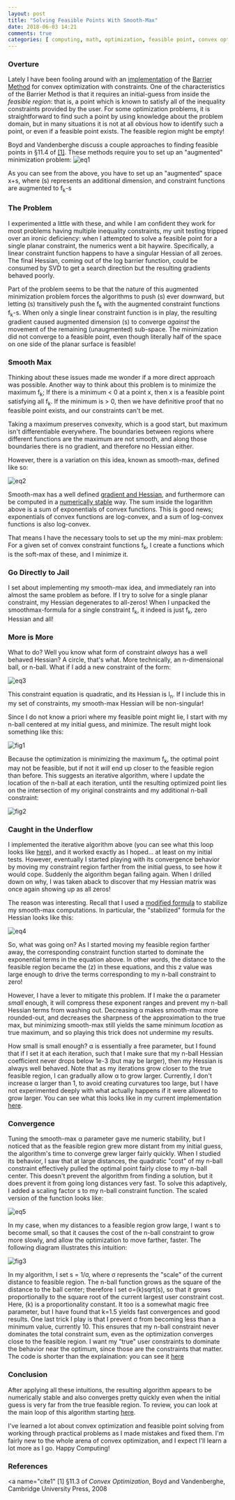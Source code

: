 ```yaml
---
layout: post
title: "Solving Feasible Points With Smooth-Max"
date: 2018-06-03 14:21
comments: true
categories: [ computing, math, optimization, feasible point, convex optimization ]
---
```


### Overture
Lately I have been fooling around with an [implementation](https://github.com/erikerlandson/gibbous) of the [Barrier Method](#cite1) for convex optimization with constraints.
One of the characteristics of the Barrier Method is that it requires an initial-guess from inside the
_feasible region_: that is, a point which is known to satisfy all of the inequality constraints provided
by the user.
For some optimization problems, it is straightforward to find such a point by using knowledge about the problem
domain, but in many situations it is not at all obvious how to identify such a point, or even if a
feasible point exists. The feasible region might be empty!

Boyd and Vandenberghe discuss a couple approaches to finding feasible points in §11.4 of [[1]](#cite1).
These methods require you to set up an "augmented" minimization problem:
![eq1](/assets/images/feasible/y9czf8u7.png)

As you can see from the above, you have to set up an "augmented" space x+s, where (s) represents an additional
dimension, and constraint functions are augmented to f<sub>k</sub>-s

### The Problem

I experimented a little with these, and while I am confident they work for most problems having multiple
inequality constraints, my unit testing tripped over an ironic deficiency:
when I attempted to solve a feasible point for a single planar constraint, the numerics went a bit haywire.
Specifically, a linear constraint function happens to have a singular Hessian of all zeroes.
The final Hessian, coming out of the log barrier function, could be consumed by SVD to get a search direction
but the resulting gradients behaved poorly.

Part of the problem seems to be that the nature of this augmented minimization problem forces the algorithms
to push (s) ever downward, but letting (s) transitively push the f<sub>k</sub> with the augmented constraint
functions f<sub>k</sub>-s. When only a single linear constraint function is in play, the resulting gradient
caused augmented dimension (s) to converge _against_ the movement of the remaining (unaugmented) sub-space.
The minimization did not converge to a feasible point, even though literally half of the space on one side
of the planar surface is feasible!

### Smooth Max

Thinking about these issues made me wonder if a more direct approach was possible.
Another way to think about this problem is to minimize the maximum f<sub>k</sub>;
If there is a minimum < 0 at a point x, then x is a feasible point satisfying all f<sub>k</sub>.
If the minimum is > 0, then we have definitive proof that no feasible point exists, and
our constraints can't be met.

Taking a maximum preserves convexity, which is a good start, but maximum isn't differentiable everywhere.
The boundaries between regions where different functions are the maximum are not smooth, and along
those boundaries there is no gradient, and therefore no Hessian either.

However, there is a variation on this idea, known as smooth-max, defined like so:

![eq2](/assets/images/feasible/y8cgykuc.png)

Smooth-max has a well defined [gradient and Hessian](http://erikerlandson.github.io/blog/2018/05/27/the-gradient-and-hessian-of-the-smooth-max-over-functions/), and furthermore can be computed in a [numerically stable](http://erikerlandson.github.io/blog/2018/05/28/computing-smooth-max-and-its-gradients-without-over-and-underflow/) way.
The sum inside the logarithm above is a sum of exponentials of convex functions.
This is good news; exponentials of convex functions are log-convex, and a sum of log-convex functions is also
log-convex.

That means I have the necessary tools to set up the my mini-max problem:
For a given set of convex constraint functions f<sub>k</sub>, I create a functions which is the soft-max of
these, and I minimize it.

### Go Directly to Jail

I set about implementing my smooth-max idea, and immediately ran into almost the same problem as before.
If I try to solve for a single planar constraint, my Hessian degenerates to all-zeros!
When I unpacked the smoothmax-formula for a single constraint f<sub>k</sub>, it indeed is just f<sub>k</sub>,
zero Hessian and all!

### More is More

What to do?
Well you know what form of constraint _always_ has a well behaved Hessian? A circle, that's what.
More technically, an n-dimensional ball, or n-ball.
What if I add a new constraint of the form:

![eq3](/assets/images/feasible/yd8xg64k.png)

This constraint equation is quadratic, and its Hessian is I<sub>n</sub>.
If I include this in my set of constraints, my smooth-max Hessian will be non-singular!

Since I do not know a priori where my feasible point might lie, I start with my n-ball centered at
my initial guess, and minimize. The result might look something like this:

![fig1](/assets/images/feasible/fig1.png)

Because the optimization is minimizing the maximum f<sub>k</sub>, the optimal point may not be feasible,
but if not it _will_ end up closer to the feasible region than before.
This suggests an iterative algorithm, where I update the location of the n-ball at each iteration,
until the resulting optimized point lies on the intersection of my original constraints and my
additional n-ball constraint:

![fig2](/assets/images/feasible/fig2.png)

### Caught in the Underflow

I implemented the iterative algorithm above (you can see what this loop looks like [here](https://github.com/erikerlandson/gibbous/blob/blog/feasible-points/src/main/java/com/manyangled/gibbous/optim/convex/ConvexOptimizer.java#L134)),
and it worked exactly as I hoped...
at least on my initial tests.
However, eventually I started playing with its convergence behavior by moving my constraint region farther
from the initial guess, to see how it would cope.
Suddenly the algorithm began failing again.
When I drilled down on why, I was taken aback to discover that my Hessian matrix was once again showing
up as all zeros!

The reason was interesting.
Recall that I used a [modified formula](http://erikerlandson.github.io/blog/2018/05/28/computing-smooth-max-and-its-gradients-without-over-and-underflow/) to stabilize my smooth-max computations.
In particular, the "stabilized" formula for the Hessian looks like this:

![eq4](/assets/images/smoothmax/eq3b.png)

So, what was going on?
As I started moving my feasible region farther away, the corresponding constraint function started to
dominate the exponential terms in the equation above.
In other words, the distance to the feasible region became the (z) in these equations, and
this z value was large enough to drive the terms corresponding to my n-ball constraint to zero!

However, I have a lever to mitigate this problem.
If I make the α parameter _small_ enough, it will compress these exponent ranges and prevent my
n-ball Hessian terms from washing out.
Decreasing α makes smooth-max more rounded-out, and decreases the sharpness of the approximation to the true max,
but minimizing smooth-max still yields the same minimum _location_ as true maximum, and so playing this
trick does not undermine my results.

How small is small enough?
α is essentially a free parameter, but I found that if I set it at each iteration,
such that I make sure that my n-ball Hessian coefficient never drops below 1e-3 (but may be larger),
then my Hessian is always well behaved.
Note that as my iterations grow closer to the true feasible region, I can gradually allow α to
grow larger.
Currently, I don't increase α larger than 1, to avoid creating curvatures too large, but I have not
experimented deeply with what actually happens if it were allowed to grow larger.
You can see what this looks like in my current implementation [here](https://github.com/erikerlandson/gibbous/blob/blog/feasible-points/src/main/java/com/manyangled/gibbous/optim/convex/ConvexOptimizer.java#L153).

### Convergence

Tuning the smooth-max α parameter gave me numeric stability, but I noticed that as the feasible region
grew more distant from my initial guess, the algorithm's time to converge grew larger fairly quickly.
When I studied its behavior, I saw that at large distances, the quadratic "cost" of my n-ball constraint
effectively pulled the optimal point fairly close to my n-ball center.
This doesn't prevent the algorithm from finding a solution, but it does prevent it from going long distances
very fast.
To solve this adaptively, I added a scaling factor s to my n-ball constraint function.
The scaled version of the function looks like:

![eq5](/assets/images/feasible/y9gndl2f.png)

In my case, when my distances to a feasible region grow large, I want s to become small, so that it
causes the cost of the n-ball constraint to grow more slowly, and allow the optimization to move
farther, faster.
The following diagram illustrates this intuition:

![fig3](/assets/images/feasible/fig3.png)

In my algorithm, I set s = 1/σ, where σ represents the
"scale" of the current distance to feasible region.
The n-ball function grows as the square of the distance to the ball center; therefore I
set σ=(k)sqrt(s), so that it grows proportionally to the square root of the current largest user constraint
cost.
Here, (k) is a proportionality constant.
It too is a somewhat magic free parameter, but I have found that k=1.5 yields fast convergences and
good results.
One last trick I play is that I prevent σ from becoming less than a minimum value, currently 10.
This ensures that my n-ball constraint never dominates the total constraint sum, even as the
optimization converges close to the feasible region.
I want my "true" user constraints to dominate the behavior near the optimum, since those are the
constraints that matter.
The code is shorter than the explaination: you can see it [here](https://github.com/erikerlandson/gibbous/blob/blog/feasible-points/src/main/java/com/manyangled/gibbous/optim/convex/ConvexOptimizer.java#L143)

### Conclusion

After applying all these intuitions, the resulting algorithm appears to be numerically stable and also
converges pretty quickly even when the initial guess is very far from the true feasible region.
To review, you can look at the main loop of this algorithm starting [here](https://github.com/erikerlandson/gibbous/blob/blog/feasible-points/src/main/java/com/manyangled/gibbous/optim/convex/ConvexOptimizer.java#L128).

I've learned a lot about convex optimization and feasible point solving from working through practical
problems as I made mistakes and fixed them.
I'm fairly new to the whole arena of convex optimization, and I expect I'll learn a lot more as I go.
Happy Computing!

### References

<a name="cite1"</a>
[1] §11.3 of _Convex Optimization_, Boyd and Vandenberghe, Cambridge University Press, 2008
